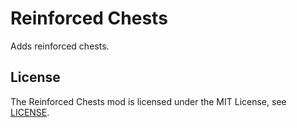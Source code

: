 # Reinforced Chests

Adds reinforced chests.

## License

The Reinforced Chests mod is licensed under the MIT License, see [LICENSE](./LICENSE).

